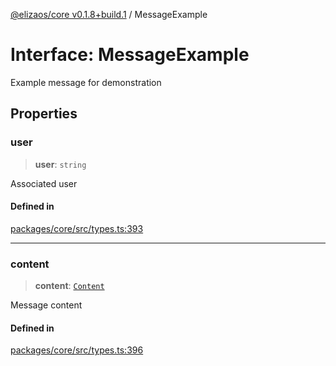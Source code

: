 [@elizaos/core v0.1.8+build.1](../index.md) / MessageExample

# Interface: MessageExample

Example message for demonstration

## Properties

### user

> **user**: `string`

Associated user

#### Defined in

[packages/core/src/types.ts:393](https://github.com/Vicolee/riddleculous-ai-agent/blob/main/packages/core/src/types.ts#L393)

***

### content

> **content**: [`Content`](Content.md)

Message content

#### Defined in

[packages/core/src/types.ts:396](https://github.com/Vicolee/riddleculous-ai-agent/blob/main/packages/core/src/types.ts#L396)
